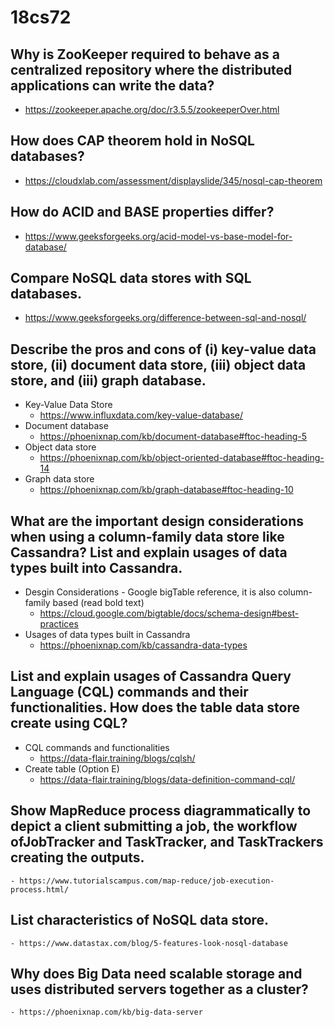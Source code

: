 # 18cs72
## Why is ZooKeeper required to behave as a centralized repository where the distributed applications can write the data?
* https://zookeeper.apache.org/doc/r3.5.5/zookeeperOver.html

## How does CAP theorem hold in NoSQL databases?
* https://cloudxlab.com/assessment/displayslide/345/nosql-cap-theorem

## How do ACID and BASE properties differ?
* https://www.geeksforgeeks.org/acid-model-vs-base-model-for-database/

## Compare NoSQL data stores with SQL databases.
* https://www.geeksforgeeks.org/difference-between-sql-and-nosql/

## Describe the pros and cons of (i) key-value data store, (ii) document data store, (iii) object data store, and (iii) graph database.
* Key-Value Data Store
	- https://www.influxdata.com/key-value-database/
* Document database
	- https://phoenixnap.com/kb/document-database#ftoc-heading-5
* Object data store
	- https://phoenixnap.com/kb/object-oriented-database#ftoc-heading-14
* Graph data store
	- https://phoenixnap.com/kb/graph-database#ftoc-heading-10

## What are the important design considerations when using a column-family data store like Cassandra? List and explain usages of data types built into Cassandra.
* Desgin Considerations - Google bigTable reference, it is also column-family based (read bold text)
	- https://cloud.google.com/bigtable/docs/schema-design#best-practices
* Usages of data types built in Cassandra
	- https://phoenixnap.com/kb/cassandra-data-types

## List and explain usages of Cassandra Query Language (CQL) commands and their functionalities. How does the table data store create using CQL?
* CQL commands and functionalities
	- https://data-flair.training/blogs/cqlsh/
* Create table (Option E)
	- https://data-flair.training/blogs/data-definition-command-cql/

## Show MapReduce process diagrammatically to depict a client submitting a job, the workflow  ofJobTracker and TaskTracker, and TaskTrackers creating the outputs.
	- https://www.tutorialscampus.com/map-reduce/job-execution-process.html/

## List characteristics of NoSQL data store.
	- https://www.datastax.com/blog/5-features-look-nosql-database

## Why does Big Data need scalable storage and uses distributed servers together as a cluster?
	- https://phoenixnap.com/kb/big-data-server
